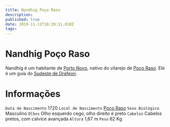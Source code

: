 ```yaml
---
title: Nandhig Poço Raso
description: 
published: true
date: 2019-11-11T16:29:11.010Z
tags: 
---
```


<!-- SUBTITLE: Visão geral sobre Nandhig Poço Raso -->

# Nandhig Poço Raso
Nandhig é um habitante de [Porto Novo](http://localhost/lugares/plano-material/drafeon/sudeste-de-drafeon/porto-novo#porto-novo), nativo do vilarejo de [Poço Raso](http://localhost/lugares/plano-material/drafeon/sudeste-de-drafeon/poco-raso-vilarejo#poco-raso-vilarejo). Ele é um guia do [Sudeste de Drafeon](http://localhost/lugares/plano-material/drafeon/sudeste-de-drafeon#sudeste-de-drafeon).

# Informações
`Data de Nascimento` 1720 
`Local de Nascimento` [Poço Raso](http://localhost/lugares/plano-material/drafeon/sudeste-de-drafeon/poco-raso-vilarejo#poco-raso-vilarejo)
`Sexo Biológico` Masculino
`Olhos` Olho esquerdo cego, olho direito é preto
`Cabelos` Cabelos pretos, com calvice avançada
`Altura` 1,67 m
`Peso` 62 Kg


